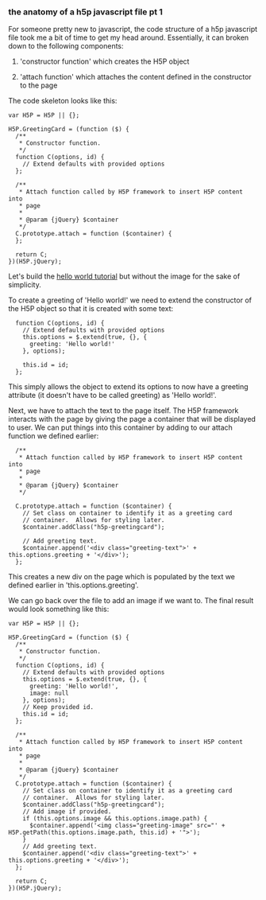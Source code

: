 ### the anatomy of a h5p javascript file pt 1

For someone pretty new to javascript, the code structure of a h5p javascript file took me a bit of time to get my head around. Essentially, it can broken down to the following components:

1. 'constructor function' which creates the H5P object

2. 'attach function' which attaches the content defined in the constructor to the page

The code skeleton looks like this:

```
var H5P = H5P || {};
 
H5P.GreetingCard = (function ($) {
  /**
   * Constructor function.
   */
  function C(options, id) {
    // Extend defaults with provided options
  };
 
  /**
   * Attach function called by H5P framework to insert H5P content into
   * page
   *
   * @param {jQuery} $container
   */
  C.prototype.attach = function ($container) {
  };
  
  return C;
})(H5P.jQuery);
```

Let's build the [hello world tutorial](https://h5p.org/tutorial-greeting-card) but without the image for the sake of simplicity. 

To create a greeting of 'Hello world!' we need to extend the constructor of the H5P object so that it is created with some text:

```
  function C(options, id) {
    // Extend defaults with provided options
    this.options = $.extend(true, {}, {
      greeting: 'Hello world!'
    }, options);
    
    this.id = id;
  };
```

This simply allows the object to extend its options to now have a greeting attribute (it doesn't have to be called greeting) as 'Hello world!'. 

Next, we have to attach the text to the page itself. The H5P framework interacts with the page by giving the page a container that will be displayed to user. We can put things into this container by adding to our attach function we defined earlier:

```
  /**
   * Attach function called by H5P framework to insert H5P content into
   * page
   *
   * @param {jQuery} $container
   */

  C.prototype.attach = function ($container) {
    // Set class on container to identify it as a greeting card
    // container.  Allows for styling later.
    $container.addClass("h5p-greetingcard");
    
    // Add greeting text.
    $container.append('<div class="greeting-text">' + this.options.greeting + '</div>');
  };
```

This creates a new div on the page which is populated by the text we defined earlier in 'this.options.greeting'. 

We can go back over the file to add an image if we want to. The final result would look something like this:

```
var H5P = H5P || {};
 
H5P.GreetingCard = (function ($) {
  /**
   * Constructor function.
   */
  function C(options, id) {
    // Extend defaults with provided options
    this.options = $.extend(true, {}, {
      greeting: 'Hello world!',
      image: null
    }, options);
    // Keep provided id.
    this.id = id;
  };
 
  /**
   * Attach function called by H5P framework to insert H5P content into
   * page
   *
   * @param {jQuery} $container
   */
  C.prototype.attach = function ($container) {
    // Set class on container to identify it as a greeting card
    // container.  Allows for styling later.
    $container.addClass("h5p-greetingcard");
    // Add image if provided.
    if (this.options.image && this.options.image.path) {
      $container.append('<img class="greeting-image" src="' + H5P.getPath(this.options.image.path, this.id) + '">');
    }
    // Add greeting text.
    $container.append('<div class="greeting-text">' + this.options.greeting + '</div>');
  };
 
  return C;
})(H5P.jQuery);
```
